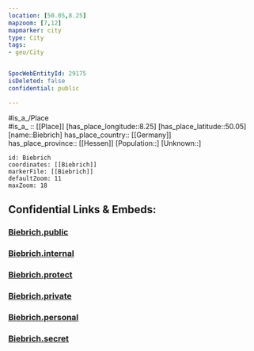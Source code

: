 ```yaml
---
location: [50.05,8.25] 
mapzoom: [7,12] 
mapmarker: city 
type: City
tags:
- geo/City


SpocWebEntityId: 29175
isDeleted: false
confidential: public

---
```

#is_a_/Place  
#is_a_ :: [[Place]] 
[has_place_longitude::8.25] 
[has_place_latitude::50.05] 
[name::Biebrich] 
has_place_country:: [[Germany]]  
has_place_province:: [[Hessen]] 
[Population::] 
[Unknown::] 


```leaflet
id: Biebrich
coordinates: [[Biebrich]] 
markerFile: [[Biebrich]] 
defaultZoom: 11 
maxZoom: 18
```


## Confidential Links & Embeds: 

### [Biebrich.public](/_public/\Earth\Continent\Europe\Europe~Central\Germany\Germany~West\Hessen\counties~Hessen\Wiesbaden\boroughs~WiesbadenBiebrich.public.md) 

### [Biebrich.internal](/_internal/\Earth\Continent\Europe\Europe~Central\Germany\Germany~West\Hessen\counties~Hessen\Wiesbaden\boroughs~WiesbadenBiebrich.internal.md) 

### [Biebrich.protect](/_protect/\Earth\Continent\Europe\Europe~Central\Germany\Germany~West\Hessen\counties~Hessen\Wiesbaden\boroughs~WiesbadenBiebrich.protect.md) 

### [Biebrich.private](/_private/\Earth\Continent\Europe\Europe~Central\Germany\Germany~West\Hessen\counties~Hessen\Wiesbaden\boroughs~WiesbadenBiebrich.private.md) 

### [Biebrich.personal](/_personal/\Earth\Continent\Europe\Europe~Central\Germany\Germany~West\Hessen\counties~Hessen\Wiesbaden\boroughs~WiesbadenBiebrich.personal.md) 

### [Biebrich.secret](/_secret/\Earth\Continent\Europe\Europe~Central\Germany\Germany~West\Hessen\counties~Hessen\Wiesbaden\boroughs~WiesbadenBiebrich.secret.md)


